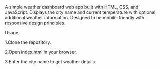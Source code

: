 A simple weather dashboard web app built with HTML, CSS, and JavaScript. Displays the city name and current temperature with optional additional weather information. Designed to be mobile-friendly with responsive design principles.

Usage:

1.Clone the repository.

2.Open index.html in your browser.

3.Enter the city name to get weather details.
